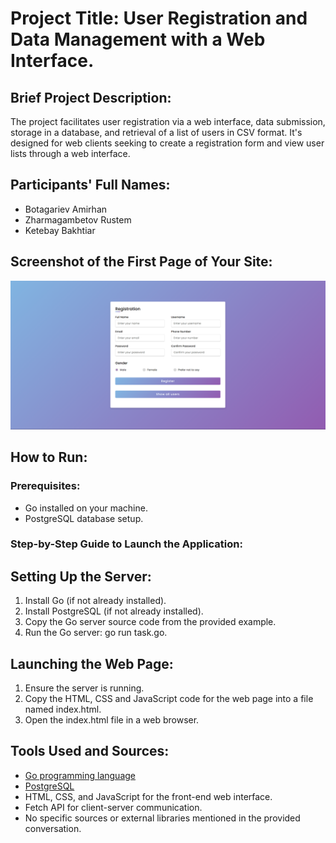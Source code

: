 # Project Title: User Registration and Data Management with a Web Interface.

## Brief Project Description:
The project facilitates user registration via a web interface, data submission, storage in a database, and retrieval of a list of users in CSV format. It's designed for web clients seeking to create a registration form and view user lists through a web interface.

## Participants' Full Names:
- Botagariev Amirhan
- Zharmagambetov Rustem
- Ketebay Bakhtiar

## Screenshot of the First Page of Your Site:
![Screenshot](screenshot.png)

## How to Run:
### Prerequisites:
- Go installed on your machine.
- PostgreSQL database setup.

### Step-by-Step Guide to Launch the Application:
## Setting Up the Server:
1. Install Go (if not already installed).
2. Install PostgreSQL (if not already installed).
3. Copy the Go server source code from the provided example.
4. Run the Go server: go run task.go.
## Launching the Web Page:
1. Ensure the server is running.
2. Copy the HTML, CSS and JavaScript code for the web page into a file named index.html.
3. Open the index.html file in a web browser.

## Tools Used and Sources:
- [Go programming language](https://golang.org/)
- [PostgreSQL](https://www.postgresql.org/)
- HTML, CSS, and JavaScript for the front-end web interface.
- Fetch API for client-server communication.
- No specific sources or external libraries mentioned in the provided conversation.
